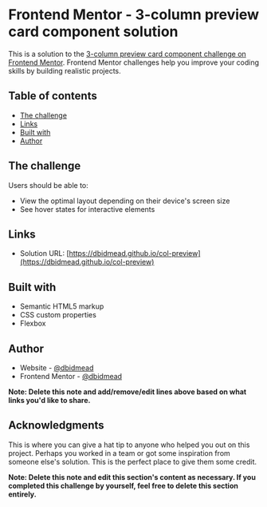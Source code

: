 # Frontend Mentor - 3-column preview card component solution

This is a solution to the [3-column preview card component challenge on Frontend Mentor](https://www.frontendmentor.io/challenges/3column-preview-card-component-pH92eAR2-). Frontend Mentor challenges help you improve your coding skills by building realistic projects. 

## Table of contents
- [The challenge](#the-challenge)
- [Links](#links)
- [Built with](#built-with)
- [Author](#author)

## The challenge

Users should be able to:

- View the optimal layout depending on their device's screen size
- See hover states for interactive elements

## Links

- Solution URL: [https://dbidmead.github.io/col-preview](https://dbidmead.github.io/col-preview)

## Built with

- Semantic HTML5 markup
- CSS custom properties
- Flexbox

## Author

- Website - [@dbidmead](https://github.com/dbidmead)
- Frontend Mentor - [@dbidmead](https://www.frontendmentor.io/profile/dbidmead)

**Note: Delete this note and add/remove/edit lines above based on what links you'd like to share.**

## Acknowledgments

This is where you can give a hat tip to anyone who helped you out on this project. Perhaps you worked in a team or got some inspiration from someone else's solution. This is the perfect place to give them some credit.

**Note: Delete this note and edit this section's content as necessary. If you completed this challenge by yourself, feel free to delete this section entirely.**
